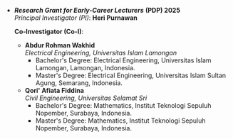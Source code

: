 * ***Research Grant for Early-Career Lecturers*** **(PDP) 2025**
  <br>
  *Principal Investigator (PI)*: **Heri Purnawan**
  
  **Co-Investigator (Co-I)**:
  * **Abdur Rohman Wakhid**
    <br>
    *Electrical Engineering, Universitas Islam Lamongan*
    * Bachelor's Degree: Electrical Engineering, Universitas Islam Lamongan, Lamongan, Indonesia.
    * Master's Degree: Electrical Engineering, Universitas Islam Sultan Agung, Semarang, Indonesia.
  * **Qori' Afiata Fiddina**
    <br>
    *Civil Engineering, Universitas Selamat Sri*
    * Bachelor's Degree: Mathematics, Institut Teknologi Sepuluh Nopember, Surabaya, Indonesia.
    * Master's Degree: Mathematics, Institut Teknologi Sepuluh Nopember, Surabaya, Indonesia.
